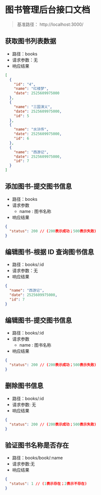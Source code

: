 # 图书管理后台接口文档

> 基准路径： http://localhost:3000/

## 获取图书列表数据

- 路径：books
- 请求参数：无
- 响应结果

```json
[
  {
    "id": "4",
    "name": "红楼梦",
    "date": 2525609975000
  },
  {
    "name": "三国演义",
    "date": 2525609975000,
    "id": 5
  },
  {
    "name": "水浒传",
    "date": 2525609975000,
    "id": 6
  },
  {
    "name": "西游记",
    "date": 2525609975000,
    "id": 7
  }
]
```

## 添加图书-提交图书信息

- 路径：books
- 请求参数
  - name : 图书名称
- 响应结果

```json
{
  "status": 200 // (200表示成功；500表示失败)
}
```

## 编辑图书-根据 ID 查询图书信息

- 路径：books/:id
- 请求参数：无
- 响应结果

```json
{
  "name": "西游记",
  "date": 2525609975000,
  "id": 7
}
```

## 编辑图书-提交图书信息

- 路径：books/:id
- 请求参数
  - name : 图书名称
- 响应结果

```json
{
  "status": 200 // (200表示成功；500表示失败)
}
```

## 删除图书信息

- 路径：books/:id
- 请求参数: 无
- 响应结果

```json
{
  "status": 200 // (200表示成功；500表示失败)
}
```

## 验证图书名称是否存在

- 路径：books/book/:name
- 请求参数:无
- 响应结果

```json
{
  "status": 1 // (1表示存在；2表示不存在)
}
```
